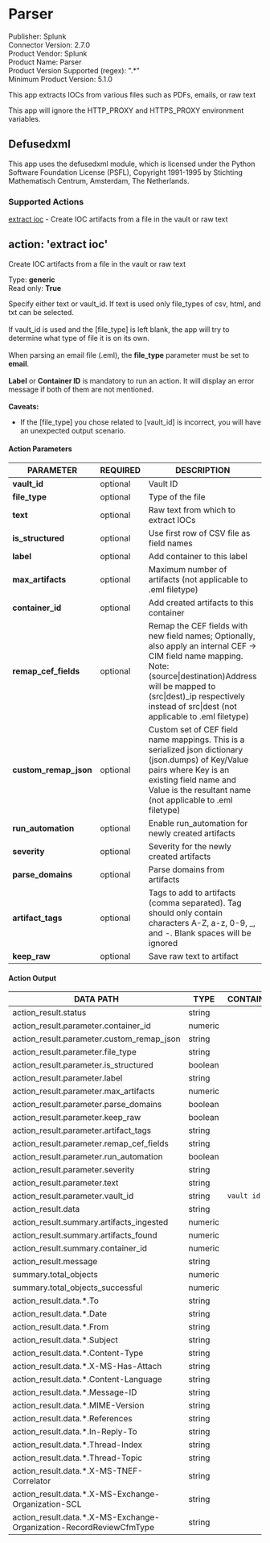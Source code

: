 [comment]: # "Auto-generated SOAR connector documentation"
# Parser

Publisher: Splunk  
Connector Version: 2\.7\.0  
Product Vendor: Splunk  
Product Name: Parser  
Product Version Supported (regex): "\.\*"  
Minimum Product Version: 5\.1\.0  

This app extracts IOCs from various files such as PDFs, emails, or raw text

[comment]: # " File: README.md"
[comment]: # "        Copyright (c) 2017-2022 Splunk Inc."
[comment]: # ""
[comment]: # "Licensed under the Apache License, Version 2.0 (the 'License');"
[comment]: # "you may not use this file except in compliance with the License."
[comment]: # "You may obtain a copy of the License at"
[comment]: # ""
[comment]: # "    http://www.apache.org/licenses/LICENSE-2.0"
[comment]: # ""
[comment]: # "Unless required by applicable law or agreed to in writing, software distributed under"
[comment]: # "the License is distributed on an 'AS IS' BASIS, WITHOUT WARRANTIES OR CONDITIONS OF ANY KIND,"
[comment]: # "either express or implied. See the License for the specific language governing permissions"
[comment]: # "and limitations under the License."
[comment]: # ""
This app will ignore the HTTP_PROXY and HTTPS_PROXY environment variables.  

## Defusedxml

This app uses the defusedxml module, which is licensed under the Python Software Foundation License
(PSFL), Copyright 1991-1995 by Stichting Mathematisch Centrum, Amsterdam, The Netherlands.


### Supported Actions  
[extract ioc](#action-extract-ioc) - Create IOC artifacts from a file in the vault or raw text  

## action: 'extract ioc'
Create IOC artifacts from a file in the vault or raw text

Type: **generic**  
Read only: **True**

Specify either text or vault\_id\. If text is used only file\_types of csv, html, and txt can be selected\. <br/><br/>If vault\_id is used and the \[file\_type\] is left blank, the app will try to determine what type of file it is on its own\. <br/><br/> When parsing an email file \(\.eml\), the <b>file\_type</b> parameter must be set to <b>email</b>\. <br/> <br/> <b>Label</b> or <b>Container ID</b> is mandatory to run an action\. It will display an error message if both of them are not mentioned\. <br/> <br/> <b> Caveats\:</b> <ul><li>If the \[file\_type\] you chose related to \[vault\_id\] is incorrect, you will have an unexpected output scenario\.</li></ul>

#### Action Parameters
PARAMETER | REQUIRED | DESCRIPTION | TYPE | CONTAINS
--------- | -------- | ----------- | ---- | --------
**vault\_id** |  optional  | Vault ID | string |  `vault id` 
**file\_type** |  optional  | Type of the file | string | 
**text** |  optional  | Raw text from which to extract IOCs | string | 
**is\_structured** |  optional  | Use first row of CSV file as field names | boolean | 
**label** |  optional  | Add container to this label | string | 
**max\_artifacts** |  optional  | Maximum number of artifacts \(not applicable to \.eml filetype\) | numeric | 
**container\_id** |  optional  | Add created artifacts to this container | numeric | 
**remap\_cef\_fields** |  optional  | Remap the CEF fields with new field names; Optionally, also apply an internal CEF \-> CIM field name mapping\. Note\: \(source\|destination\)Address will be mapped to \(src\|dest\)\_ip respectively instead of src\|dest \(not applicable to \.eml filetype\) | string | 
**custom\_remap\_json** |  optional  | Custom set of CEF field name mappings\. This is a serialized json dictionary \(json\.dumps\) of Key/Value pairs where Key is an existing field name and Value is the resultant name \(not applicable to \.eml filetype\) | string | 
**run\_automation** |  optional  | Enable run\_automation for newly created artifacts | boolean | 
**severity** |  optional  | Severity for the newly created artifacts | string | 
**parse\_domains** |  optional  | Parse domains from artifacts | boolean | 
**artifact\_tags** |  optional  | Tags to add to artifacts \(comma separated\)\. Tag should only contain characters A\-Z, a\-z, 0\-9, \_, and \-\. Blank spaces will be ignored | string | 
**keep\_raw** |  optional  | Save raw text to artifact | boolean | 

#### Action Output
DATA PATH | TYPE | CONTAINS
--------- | ---- | --------
action\_result\.status | string | 
action\_result\.parameter\.container\_id | numeric | 
action\_result\.parameter\.custom\_remap\_json | string | 
action\_result\.parameter\.file\_type | string | 
action\_result\.parameter\.is\_structured | boolean | 
action\_result\.parameter\.label | string | 
action\_result\.parameter\.max\_artifacts | numeric | 
action\_result\.parameter\.parse\_domains | boolean | 
action\_result\.parameter\.keep\_raw | boolean | 
action\_result\.parameter\.artifact\_tags | string | 
action\_result\.parameter\.remap\_cef\_fields | string | 
action\_result\.parameter\.run\_automation | boolean | 
action\_result\.parameter\.severity | string | 
action\_result\.parameter\.text | string | 
action\_result\.parameter\.vault\_id | string |  `vault id` 
action\_result\.data | string | 
action\_result\.summary\.artifacts\_ingested | numeric | 
action\_result\.summary\.artifacts\_found | numeric | 
action\_result\.summary\.container\_id | numeric | 
action\_result\.message | string | 
summary\.total\_objects | numeric | 
summary\.total\_objects\_successful | numeric | 
action\_result\.data\.\*\.To | string | 
action\_result\.data\.\*\.Date | string | 
action\_result\.data\.\*\.From | string | 
action\_result\.data\.\*\.Subject | string | 
action\_result\.data\.\*\.Content\-Type | string | 
action\_result\.data\.\*\.X\-MS\-Has\-Attach | string | 
action\_result\.data\.\*\.Content\-Language | string | 
action\_result\.data\.\*\.Message\-ID | string | 
action\_result\.data\.\*\.MIME\-Version | string | 
action\_result\.data\.\*\.References | string | 
action\_result\.data\.\*\.In\-Reply\-To | string | 
action\_result\.data\.\*\.Thread\-Index | string | 
action\_result\.data\.\*\.Thread\-Topic | string | 
action\_result\.data\.\*\.X\-MS\-TNEF\-Correlator | string | 
action\_result\.data\.\*\.X\-MS\-Exchange\-Organization\-SCL | string | 
action\_result\.data\.\*\.X\-MS\-Exchange\-Organization\-RecordReviewCfmType | string | 